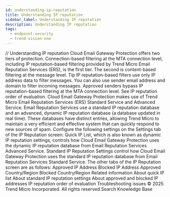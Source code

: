 ```yaml
---
id: understanding-ip-reputation
title: Understanding IP reputation
sidebar_label: Understanding IP reputation
description: Understanding IP reputation
tags:
  - endpoint-security
  - trend-vision-one
---
```


/*<![CDATA[*/ $('#title').html($('meta[name=map-description]').attr('content')); /*]]>*/ Understanding IP reputation Cloud Email Gateway Protection offers two tiers of protection. Connection-based filtering at the MTA connection level, including IP reputation-based filtering provided by Trend Micro Email Reputation Services (ERS), is the first tier. The second is content-based filtering at the message level. Tip IP reputation-based filters use only IP address data to filter messages. You can also use sender email address and domain to filter incoming messages. Approved senders bypass IP reputation-based filtering at the MTA connection level. See IP reputation order of evaluation. Cloud Email Gateway Protection makes use of Trend Micro Email Reputation Services (ERS) Standard Service and Advanced Service. Email Reputation Services use a standard IP reputation database and an advanced, dynamic IP reputation database (a database updated in real time). These databases have distinct entries, allowing Trend Micro to maintain a very efficient and effective system that can quickly respond to new sources of spam. Configure the following settings on the Settings tab of the IP Reputation screen: Quick IP List, which is also known as dynamic IP reputation settings, controls how Cloud Email Gateway Protection uses the dynamic IP reputation database from Email Reputation Services Advanced Service. Standard IP Reputation Settings control how Cloud Email Gateway Protection uses the standard IP reputation database from Email Reputation Services Standard Service. The other tabs of the IP Reputation screen are as follows: Approved IP Address Blocked IP Address Approved Country/Region Blocked Country/Region Related information About quick IP list About standard IP reputation settings About approved and blocked IP addresses IP reputation order of evaluation Troubleshooting issues © 2025 Trend Micro Incorporated. All rights reserved.Search Knowledge Base